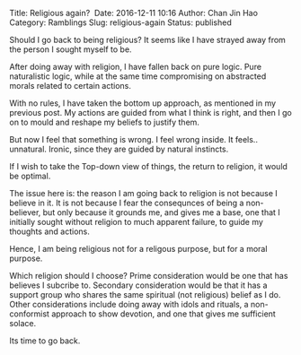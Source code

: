 Title: Religious again? 
Date: 2016-12-11 10:16
Author: Chan Jin Hao
Category: Ramblings
Slug: religious-again
Status: published

Should I go back to being religious? It seems like I have strayed away from the person I sought myself to be.

After doing away with religion, I have fallen back on pure logic. Pure naturalistic logic, while at the same time compromising on abstracted morals related to certain actions.

With no rules, I have taken the bottom up approach, as mentioned in my previous post. My actions are guided from what I think is right, and then I go on to mould and reshape my beliefs to justify them.

But now I feel that something is wrong. I feel wrong inside. It feels.. unnatural. Ironic, since they are guided by natural instincts.

If I wish to take the Top-down view of things, the return to religion, it would be optimal.

The issue here is: the reason I am going back to religion is not because I believe in it. It is not because I fear the consequnces of being a non-believer, but only because it grounds me, and gives me a base, one that I initially sought without religion to much apparent failure, to guide my thoughts and actions.

Hence, I am being religious not for a religous purpose, but for a moral purpose.

Which religion should I choose? Prime consideration would be one that has believes I subcribe to. Secondary consideration would be that it has a support group who shares the same spiritual (not religious) belief as I do. Other considerations include doing away with idols and rituals, a non-conformist approach to show devotion, and one that gives me sufficient solace.

Its time to go back.
